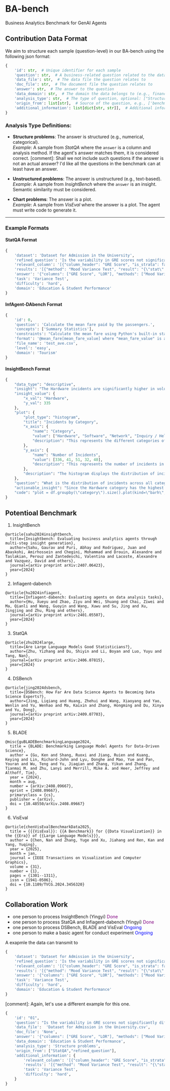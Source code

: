 # BA-bench
Business Analytics Benchmark for GenAI Agents

## Contribution Data Format

We aim to structure each sample (question-level) in our BA-bench using the following json format:

```python
{
    'id': str,  # Unique identifier for each sample
    'question': str,  # A business-related question related to the data
    'data_file': str,  # The data file the question relates to
    'doc_file': str,  # The document file the question relates to
    'answer': str,  # The answer to the question
    'data_domain': str,  # The domain the data belongs to (e.g., finance, education)
    'analysis_type': str,  # The type of question, optional: ["Structure problems", "Unstructured problems", "Chart problems"]
    'origin_from': list[str],  # Source of the question, e.g., ['benchmark name', 'question id']
    'additional_information': list[dict[str, str]],  # Additional information such as code, statistical results, intermediate steps (e.g., StatQA's analysis methods) etc.
}
```

### Analysis Type Definitions:
- **Structure problems**: The answer is structured (e.g., numerical, categorical).  
  *Example*: A sample from *StatQA* where the `answer` is a column and analysis method. If the agent's answer matches them, it is considered correct.
  [comment]: Shall we not include such questions if the answer is not an actual answer? I'd like all the questions in the benchmark can at least have an answer.


- **Unstructured problems**: The answer is unstructured (e.g., text-based).  
  *Example*: A sample from *InsightBench* where the `answer` is an insight. Semantic similarity must be considered.
  
- **Chart problems**: The answer is a plot.  
  *Example*: A sample from *VisEval* where the answer is a plot. The agent must write code to generate it.

---

### Example Formats

#### **StatQA Format**
```python
{
    'dataset': 'Dataset for Admission in the University',
    'refined_question': 'Is the variability in GRE scores not significantly different from that in Letter of Recommendation?',
    'relevant_column': '[{"column_header": "GRE Score", "is_strata": false, "is_control": false}, {"column_header": "LOR", "is_strata": false, "is_control": false}]',
    'results': '[{"method": "Mood Variance Test", "result": "{\"stat\": 0.0, \"p value\": 1.0}", "conclusion": "Variance not significantly different between them"}, {"method": "Levene Test", "result": "{\"stat\": 735.69701, \"p value\": 0.0}", "conclusion": "Variance significantly different between them"}]',
    'answer': '{"columns": ["GRE Score", "LOR"], "methods": ["Mood Variance Test", "Levene Test"]}',
    'task': 'Variance Test',
    'difficulty': 'hard',
    'domain': 'Education & Student Performance'
}
```

#### **InfAgent-DAbench Format**
```python
{
    'id': 0,
    'question': 'Calculate the mean fare paid by the passengers.',
    'concepts': ['Summary Statistics'],
    'constraints': "Calculate the mean fare using Python's built-in statistics module or an appropriate method in pandas. Round off the answer to two decimal places.",
    'format': '@mean_fare[mean_fare_value] where "mean_fare_value" is a floating-point number rounded to two decimal places.',
    'file_name': 'test_ave.csv',
    'level': 'easy',
    'domain': 'Tourism'
}
```

#### **InsightBench Format**
```python
{
    "data_type": "descriptive",
    "insight": "The Hardware incidents are significantly higher in volume than others",
    "insight_value": {
        "x_val": "Hardware",
        "y_val": 335
    },
    "plot": {
        "plot_type": "histogram",
        "title": "Incidents by Category",
        "x_axis": {
            "name": "Category",
            "value": ["Hardware", "Software", "Network", "Inquiry / Help", "Database"],
            "description": "This represents the different categories of incidents."
        },
        "y_axis": {
            "name": "Number of Incidents",
            "value": [336, 41, 51, 32, 40],
            "description": "This represents the number of incidents in each category."
        },
        "description": "The histogram displays the distribution of incidents across different categories. Each bar represents a category, and the length of the bar corresponds to the number of incidents in that category. The 'Hardware' category has the highest number of incidents."
    },
    "question": "What is the distribution of incidents across all categories?",
    "actionable_insight": "Since the Hardware category has the highest number of incidents, it may be beneficial to allocate more resources or provide additional training to the team handling these incidents.",
    "code": "plot = df.groupby(\"category\").size().plot(kind=\"barh\", color=sns.palettes.mpl_palette(\"Dark2\"))\n\nfig = plt.gcf()\n\nfor i in plot.patches:\n    x_value = i.get_width()\n    y_value = i.get_y() + i.get_height() / 2\n    label = \"{:.1f}\".format(x_value)\n    plt.annotate(label, (x_value, y_value), xytext=(-10, 0), textcoords=\"offset points\", ha='right', va='center')\n\nplt.title('Incidents Distribution by Category')\nplt.xlabel('Category')\nplt.ylabel('Number of Incidents')\nplt.show()"
}
```


## Potentioal Benchmark

1. InsightBench
```
@article{sahu2024insightbench,
  title={Insightbench: Evaluating business analytics agents through multi-step insight generation},
  author={Sahu, Gaurav and Puri, Abhay and Rodriguez, Juan and Abaskohi, Amirhossein and Chegini, Mohammad and Drouin, Alexandre and Taslakian, Perouz and Zantedeschi, Valentina and Lacoste, Alexandre and Vazquez, David and others},
  journal={arXiv preprint arXiv:2407.06423},
  year={2024}
}
```
2. Infiagent-dabench
```
@article{hu2024infiagent,
  title={Infiagent-dabench: Evaluating agents on data analysis tasks},
  author={Hu, Xueyu and Zhao, Ziyu and Wei, Shuang and Chai, Ziwei and Ma, Qianli and Wang, Guoyin and Wang, Xuwu and Su, Jing and Xu, Jingjing and Zhu, Ming and others},
  journal={arXiv preprint arXiv:2401.05507},
  year={2024}
}
```

3. StatQA
```
@article{zhu2024large,
  title={Are Large Language Models Good Statisticians?},
  author={Zhu, Yizhang and Du, Shiyin and Li, Boyan and Luo, Yuyu and Tang, Nan},
  journal={arXiv preprint arXiv:2406.07815},
  year={2024}
}
```

4. DSBench
```
@article{jing2024dsbench,
  title={DSBench: How Far Are Data Science Agents to Becoming Data Science Experts?},
  author={Jing, Liqiang and Huang, Zhehui and Wang, Xiaoyang and Yao, Wenlin and Yu, Wenhao and Ma, Kaixin and Zhang, Hongming and Du, Xinya and Yu, Dong},
  journal={arXiv preprint arXiv:2409.07703},
  year={2024}
}
```

5. BLADE
```
@misc{guBLADEBenchmarkingLanguage2024,
  title = {BLADE: Benchmarking Language Model Agents for Data-Driven Science},
  author = {Gu, Ken and Shang, Ruoxi and Jiang, Ruien and Kuang, Keying and Lin, Richard-John and Lyu, Donghe and Mao, Yue and Pan, Youran and Wu, Teng and Yu, Jiaqian and Zhang, Yikun and Zhang, Tianmai M. and Zhu, Lanyi and Merrill, Mike A. and Heer, Jeffrey and Althoff, Tim},
  year = {2024},
  month = aug,
  number = {arXiv:2408.09667},
  eprint = {2408.09667},
  primaryclass = {cs},
  publisher = {arXiv},
  doi = {10.48550/arXiv.2408.09667}
}
```

6. VisEval
```
@article{chenVisEvalBenchmarkData2025,
  title = {{{VisEval}}: {{A Benchmark}} for {{Data Visualization}} in the {{Era}} of {{Large Language Models}}},
  author = {Chen, Nan and Zhang, Yuge and Xu, Jiahang and Ren, Kan and Yang, Yuqing},
  year = {2025},
  month = jan,
  journal = {IEEE Transactions on Visualization and Computer Graphics},
  volume = {31},
  number = {1},
  pages = {1301--1311},
  issn = {1941-0506},
  doi = {10.1109/TVCG.2024.3456320}
}
```

## Collaboration Work
* one person to process InsightBench (Yingyi) <span style="color: purple;">Done</span>
* one person to process StatQA and Infiagent-dabench (Yingyi)  <span style="color: purple;">Done</span>
* one person to process DSBench, BLADE and VisEval <span style="color: blue;">Ongoing</span>
* one person to make a basic agent for conduct experiment <span style="color: blue;">Ongoing</span>

A exapmle the data can transmit to
```python
{
    'dataset': 'Dataset for Admission in the University',
    'refined_question': 'Is the variability in GRE scores not significantly different from that in Letter of Recommendation?',
    'relevant_column': '[{"column_header": "GRE Score", "is_strata": false, "is_control": false}, {"column_header": "LOR", "is_strata": false, "is_control": false}]',
    'results': '[{"method": "Mood Variance Test", "result": "{\"stat\": 0.0, \"p value\": 1.0}", "conclusion": "Variance not significantly different between them"}, {"method": "Levene Test", "result": "{\"stat\": 735.69701, \"p value\": 0.0}", "conclusion": "Variance significantly different between them"}]',
    'answer': '{"columns": ["GRE Score", "LOR"], "methods": ["Mood Variance Test", "Levene Test"]}',
    'task': 'Variance Test',
    'difficulty': 'hard',
    'domain': 'Education & Student Performance'
}
```

[comment]: Again, let's use a different example for this one. 
```python
{
    'id': "01", 
    'question': "Is the variability in GRE scores not significantly different from that in Letter of Recommendation?",  
    'data_file':  'Dataset for Admission in the University.csv',
    'doc_file': 'None',  
    'answer': '{"columns": ["GRE Score", "LOR"], "methods": ["Mood Variance Test", "Levene Test"]}', 
    'data_domain': 'Education & Student Performance', 
    'analysis_type': 'Structure problems',  
    'origin_from': ["StatQA","refined_question"], 
    'additional_information': {
        'relevant_column': '[{"column_header": "GRE Score", "is_strata": false, "is_control": false}, {"column_header": "LOR", "is_strata": false, "is_control": false}]',
        'results': '[{"method": "Mood Variance Test", "result": "{\"stat\": 0.0, \"p value\": 1.0}", "conclusion": "Variance not significantly different between them"}, {"method": "Levene Test", "result": "{\"stat\": 735.69701, \"p value\": 0.0}", "conclusion": "Variance significantly different between them"}]',
        'task': 'Variance Test',
        'difficulty': 'hard',
    }
}
```